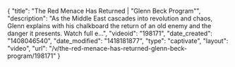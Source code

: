 {
    "title": "The Red Menace Has Returned | \"Glenn Beck Program\"",
    "description": "As the Middle East cascades into revolution and chaos, Glenn explains with his chalkboard the return of an old enemy and the danger it presents. Watch full e...",
    "videoid": "198171",
    "date_created": "1408046540",
    "date_modified": "1418181877",
    "type": "captivate",
    "layout": "video",
    "url": "\/v\/the-red-menace-has-returned-glenn-beck-program\/198171"
}